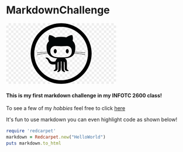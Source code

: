 # MarkdownChallenge

![Logo](https://github.com/aVisoko/MarkdownChallenge/blob/master/download.png)

#### This is my first markdown challenge in my INFOTC 2600 class!

To see a few of my *hobbies* feel free to click [here](https://github.com/aVisoko/MarkdownChallenge/blob/master/Hobbies.md)

It's fun to use markdown you can even highlight code as shown below!
```ruby
require 'redcarpet'
markdown = Redcarpet.new("HelloWorld")
puts markdown.to_html
```
